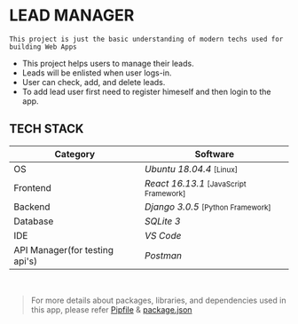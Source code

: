 # LEAD MANAGER

`This project is just the basic understanding of modern techs used for building Web Apps`

* This project helps users to manage their leads.
* Leads will be enlisted when user logs-in.
* User can check, add, and delete leads.
* To add lead user first need to register himeself and then login to the app.

## TECH STACK

| Category | Software |
| -------- | ---------|
| OS | *Ubuntu 18.04.4* <font size="2px">[Linux]</font> |
| Frontend | *React 16.13.1* <font size="2px">[JavaScript Framework]</font> |
| Backend | *Django 3.0.5* <font size="2px">[Python Framework]</font> |
| Database | *SQLite 3* |
| IDE | *VS Code* |
| API Manager(for testing api's) | *Postman*|

<br>

> For more details about packages, libraries, and dependencies used in this app, please refer [Pipfile](https://github.com/cod-lab/django-react-redux_projects/blob/master/1_lead-manager/Pipfile) & [package.json](https://github.com/cod-lab/django-react-redux_projects/blob/master/1_lead-manager/package.json)